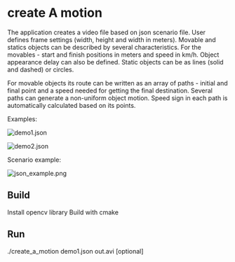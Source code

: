 # create A motion

The application creates a video file based on json scenario file. User defines
frame settings (width, height and width in meters). Movable and statics objects 
can be described by several characteristics. For the movables - start and finish
positions in meters and speed in km/h. Object appearance delay can also be defined.
Static objects can be as lines (solid and dashed) or circles.

For movable objects its route can be written as an array of paths - initial 
and final point and a speed needed for getting the final destination. Several 
paths can generate a non-uniform object motion. Speed sign in each path is 
automatically calculated based on its points.

Examples:

![demo1.json](../demo/crazy_tachki.gif)

![demo2.json](../demo/fish_confuz.gif)

Scenario example:

![json_example.png](../demo/json_example.png)

## Build

Install opencv library 
Build with cmake

## Run

./create_a_motion demo1.json out.avi [optional]

